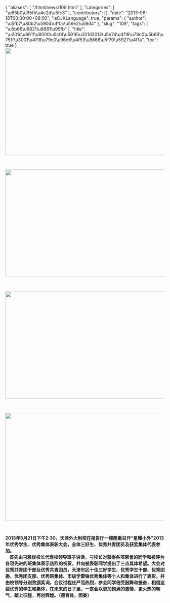 {
    "aliases": [
        "/html/news/109.html"
    ],
    "categories": [
        "\u65b0\u95fb\u4e2d\u5fc3"
    ],
    "contributors": [],
    "date": "2013-06-18T00:00:00+08:00",
    "isCJKLanguage": true,
    "params": {
        "author": "\u5fb7\u80b2\u5904\uff0c\u56e2\u59d4"
    },
    "slug": "109",
    "tags": [
        "\u5b66\u6821\u8981\u95fb"
    ],
    "title": "\u201c\u661f\u8000\u5c0f\u5916\u201d2013\u5e74\u4f18\u79c0\u5b66\u751f\u3001\u4f18\u79c0\u96c6\u4f53\u8868\u5f70\u5927\u4f1a",
    "toc": true
}
**<img
    src="https://cdn.tfls.online/mirror/full/fffbc51cae6567f36a4d5bbb74b6864226a9243d.jpg"
    style="display:block;margin-left:auto;margin-right:auto;"
    decoding="async"
    fetchpriority="auto"
    loading="lazy"
    height="338"
    width="600"
/>**

 

**<img
    src="https://cdn.tfls.online/mirror/full/39324afc6c267a4a442f8be9556fa5db53e4e76a.jpg"
    style="display:block;margin-left:auto;margin-right:auto;"
    decoding="async"
    fetchpriority="auto"
    loading="lazy"
    height="338"
    width="600"
/>**

 

**<img
    src="https://cdn.tfls.online/mirror/full/b92f376a9b04d1f84e1852a9a979a8218bd123c7.jpg"
    style="display:block;margin-left:auto;margin-right:auto;"
    decoding="async"
    fetchpriority="auto"
    loading="lazy"
    height="338"
    width="600"
/>**

 

**<img
    src="https://cdn.tfls.online/mirror/full/476a7be1bfb22b3561e2667b0a3db45b3367df99.jpg"
    style="display:block;margin-left:auto;margin-right:auto;"
    decoding="async"
    fetchpriority="auto"
    loading="lazy"
    height="338"
    width="600"
/>**

 

**2013年5月21日下午2:30，天津外大附校在报告厅一楼隆重召开“星耀小外”2013年优秀学生、优秀集体表彰大会，全体三好生、优秀共青团员及获奖集体代表参加。  
    首先由刁雅俊校长代表校领导班子讲话，刁校长对获得各项荣誉的同学和被评为各项先进的班集体表示热烈的祝贺，并向被表彰同学提出了三点具体希望。大会对优秀共青团干部及优秀共青团员，天津市区十佳三好学生、优秀学生干部、优秀团委、优秀团支部、优秀班集体、市级学雷锋优秀集体等个人和集体进行了表彰，并由校领导分别致颁奖词，会议过程庄严而热烈，参会同学倍受鼓舞和振奋，相信这些优秀的学生和集体，在未来的日子里，一定会以更加饱满的激情，更火热的朝气，踏上征程，再创辉煌。（德育处，团委）**

